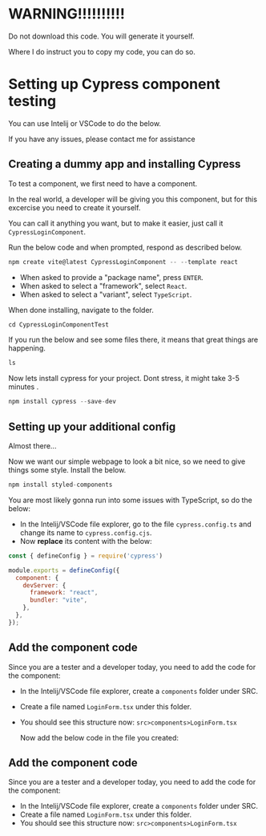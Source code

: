 # WARNING!!!!!!!!!!
Do not download this code. You will generate it yourself.

Where I do instruct you to copy my code, you can do so.

# Setting up Cypress component testing
You can use Intelij or VSCode to do the below.

If you have any issues, please contact me for assistance

## Creating a dummy app and installing Cypress

To test a component, we first need to have a component. 

In the real world, a developer will be giving you this component, but for this excercise you need to create it yourself. 

You can call it anything you want, but to make it easier, just call it `CypressLoginComponent`.

Run the below code and when prompted, respond as described below.

```js
npm create vite@latest CypressLoginComponent -- --template react
```

- When asked to provide a "package name", press `ENTER`.
- When asked to select a "framework", select `React`.
- When asked to select a "variant", select `TypeScript`.


When done installing, navigate to the folder.

```js
cd CypressLoginComponentTest
```

If you run the below and see some files there, it means that great things are happening.

```js
ls
```

Now lets install cypress for your project. Dont stress, it might take 3-5 minutes .

```js
npm install cypress --save-dev
```

## Setting up your additional config 

Almost there...

Now we want our simple webpage to look a bit nice, so we need to give things some style. Install the below.

```js
npm install styled-components
```

You are most likely gonna run into some issues with TypeScript, so do the below:
- In the Intelij/VSCode file explorer, go to the file `cypress.config.ts` and change its name to `cypress.config.cjs`.
- Now **replace** its content with the below:

```js
const { defineConfig } = require('cypress')

module.exports = defineConfig({
  component: {
    devServer: {
      framework: "react",
      bundler: "vite",
    },
  },
});
``` 

## Add the component code

Since you are a tester and a developer today, you need to add the code for the component:
- In the Intelij/VSCode file explorer, create a `components` folder under SRC.
- Create a file named `LoginForm.tsx` under this folder.
- You should see this structure now: `src>components>LoginForm.tsx`

  Now add the below code in the file you created:

  
## Add the component code

Since you are a tester and a developer today, you need to add the code for the component:
- In the Intelij/VSCode file explorer, create a `components` folder under SRC.
- Create a file named `LoginForm.tsx` under this folder.
- You should see this structure now: `src>components>LoginForm.tsx`

